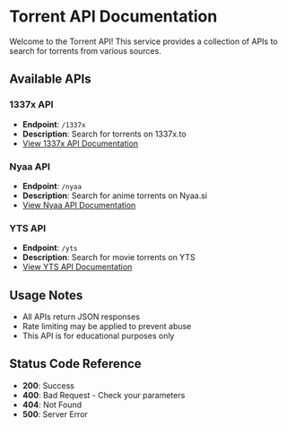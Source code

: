 # Torrent API Documentation

Welcome to the Torrent API! This service provides a collection of APIs to search for torrents from various sources.

## Available APIs

### 1337x API
- **Endpoint**: `/1337x`
- **Description**: Search for torrents on 1337x.to
- [View 1337x API Documentation](/1337x)

### Nyaa API
- **Endpoint**: `/nyaa`
- **Description**: Search for anime torrents on Nyaa.si
- [View Nyaa API Documentation](/nyaa)

### YTS API
- **Endpoint**: `/yts`
- **Description**: Search for movie torrents on YTS
- [View YTS API Documentation](/yts)

## Usage Notes

- All APIs return JSON responses
- Rate limiting may be applied to prevent abuse
- This API is for educational purposes only

## Status Code Reference

- **200**: Success
- **400**: Bad Request - Check your parameters
- **404**: Not Found
- **500**: Server Error